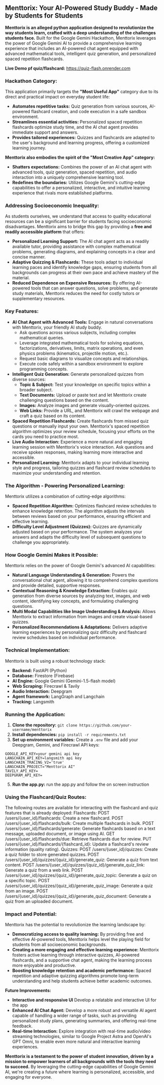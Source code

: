 ## Menttorix: Your AI-Powered Study Buddy - Made by Students for Students

**Menttorix is an alleged python application designed to revolutionize the way students learn, crafted with a deep understanding of the challenges students face.**  Built for the Google Gemini Hackathon, Menttorix leverages the power of Google Gemini AI to provide a comprehensive learning experience that includes an AI-powered chat agent equipped with advanced mathematical tools, intelligent quiz generation, and personalized spaced repetition flashcards.

**Live Demo pf quiz/flashcard:**  https://quiz-flash.onrender.com

### **Hackathon Category:**

This application primarily targets the **"Most Useful App"** category due to its direct and practical impact on everyday student life:

* **Automates repetitive tasks:** Quiz generation from various sources, AI-powered flashcard creation, and code execution in a safe sandbox environment.
* **Streamlines essential activities:** Personalized spaced repetition flashcards optimize study time, and the AI chat agent provides immediate support and answers.
* **Provides tailored experiences:**  Quizzes and flashcards are adapted to the user's background and learning progress, offering a customized learning journey. 

**Menttorix also embodies the spirit of the "Most Creative App" category:**

* **Shatters expectations:**  Combines the power of an AI chat agent with advanced tools, quiz generation, spaced repetition, and audio interaction into a uniquely comprehensive learning tool.
* **Redefines the boundaries:**  Utilizes Google Gemini's cutting-edge capabilities to offer a personalized, interactive, and intuitive learning experience that rivals more established platforms.

### **Addressing Socioeconomic Inequality:**

As students ourselves, we understand that access to quality educational resources can be a significant barrier for students facing socioeconomic disadvantages. Menttorix aims to bridge this gap by providing a **free and readily accessible platform** that offers:

* **Personalized Learning Support:** The AI chat agent acts as a readily available tutor, providing assistance with complex mathematical problems, generating diagrams, and explaining concepts in a clear and concise manner.
* **Adaptive Quizzing & Flashcards:** These tools adapt to individual learning paces and identify knowledge gaps, ensuring students from all backgrounds can progress at their own pace and achieve mastery of the material.
* **Reduced Dependence on Expensive Resources:** By offering AI-powered tools that can answer questions, solve problems, and generate study materials, Menttorix reduces the need for costly tutors or supplementary resources.

### **Key Features:**

* **AI Chat Agent with Advanced Tools:** Engage in natural conversations with Menttorix, your friendly AI study buddy. 
    * Ask questions across various subjects, including complex mathematical queries.
    * Leverage integrated mathematical tools for solving equations, factorizations, derivatives, limits, matrix operations, and even physics problems (kinematics, projectile motion, etc.). 
    * Request basic diagrams to visualize concepts and relationships.
    * Execute code safely within a sandbox environment to explore programming concepts.
* **Intelligent Quiz Generation:** Generate personalized quizzes from diverse sources:
    * **Topic & Subject:**  Test your knowledge on specific topics within a broader subject.
    * **Text Documents:**  Upload or paste text and let Menttorix create challenging questions based on the content.
    * **Images:**  Analyze images and generate visually-oriented quizzes.
    * **Web Links:**  Provide a URL, and Menttorix will crawl the webpage and craft a quiz based on its content.
* **Spaced Repetition Flashcards:** Create flashcards from missed quiz questions or manually input your own. Menttorix's spaced repetition algorithm optimizes your review schedule, focusing your efforts on the cards you need to practice most.
* **Live Audio Interaction:**  Experience a more natural and engaging learning session with Menttorix's voice interaction. Ask questions and receive spoken responses, making learning more interactive and accessible.
* **Personalized Learning:** Menttorix adapts to your individual learning style and progress, tailoring quizzes and flashcard review schedules to maximize your understanding and retention.

### **The Algorithm - Powering Personalized Learning:**

Menttorix utilizes a combination of cutting-edge algorithms:

* **Spaced Repetition Algorithm:**  Optimizes flashcard review schedules to enhance knowledge retention. The algorithm adjusts the intervals between reviews based on your performance, ensuring efficient and effective learning. 
* **Difficulty Level Adjustment (Quizzes):**  Quizzes are dynamically adjusted based on your performance. The system analyzes your answers and adapts the difficulty level of subsequent questions to challenge you appropriately.

### **How Google Gemini Makes it Possible:**

Menttorix relies on the power of Google Gemini's advanced AI capabilities:

* **Natural Language Understanding & Generation:**  Powers the conversational chat agent, allowing it to comprehend complex questions and provide detailed, supportive responses.
* **Contextual Reasoning & Knowledge Extraction:**  Enables quiz generation from diverse sources by analyzing text, images, and web content, identifying key concepts, and formulating challenging questions.
* **Multi Modal Capabilities like Image Understanding & Analysis:**  Allows Menttorix to extract information from images and create visual-based quizzes.
* **Personalized Recommendations & Adaptations:**  Delivers adaptive learning experiences by personalizing quiz difficulty and flashcard review schedules based on individual performance.

### **Technical Implementation:**

Menttorix is built using a robust technology stack:

* **Backend:**  FastAPI (Python)
* **Database:**  Firestore (Firebase)
* **AI Engine:**  Google Gemini (Gemini-1.5-flash model)
* **Web Scraping:**  Firecrawl & Tavily
* **Audio Interaction:**  Deepgram
* **Agent framework:** LangGraph and Langchain
* **Tracking:** Langsmith

### **Running the Application:**

1. **Clone the repository:**  `git clone https://github.com/your-username/menttorix`
2. **Install dependencies:**  `pip install -r requirements.txt`
4. **Set up environment variables:** Create a `.env` file and add your Deepgram, Gemini, and Firecrawl API keys:
```
GOOGLE_API_KEY=your gemini api key
LANGCHAIN_API_KEY=langsmith api key
LANGCHAIN_TRACING_V2='true'
LANGCHAIN_PROJECT="Menttorix AI"
TAVILY_API_KEY=
DEEPGRAM_API_KEY=
```
5. **Run the app.py:**  run the app.py and follow the on screen instruction

### **Using the Flashcard/Quiz Routes:**

The following routes are available for interacting with the flashcard and quiz features that is already deployed:
Flashcards:
POST /users/{user_id}/flashcards: Create a new flashcard.
POST /users/{user_id}/flashcards/bulk: Create multiple flashcards in bulk.
POST /users/{user_id}/flashcards/generate: Generate flashcards based on a text message, uploaded document, or image using AI.
GET /users/{user_id}/flashcards/due: Retrieve flashcards due for review.
PUT /users/{user_id}/flashcards/{flashcard_id}: Update a flashcard's review information (quality rating).
Quizzes:
POST /users/{user_id}/quizzes: Create a quiz folder to store generated quizzes.
POST /users/{user_id}/quizzes/{quiz_id}/generate_quiz: Generate a quiz from text content.
POST /users/{user_id}/quizzes/{quiz_id}/generate_quiz_link: Generate a quiz from a web link.
POST /users/{user_id}/quizzes/{quiz_id}/generate_quiz_topic: Generate a quiz on a specific topic.
POST /users/{user_id}/quizzes/{quiz_id}/generate_quiz_image: Generate a quiz from an image.
POST /users/{user_id}/quizzes/{quiz_id}/generate_quiz_document: Generate a quiz from an uploaded document.

### **Impact and Potential:**

Menttorix has the potential to revolutionize the learning landscape by:

* **Democratizing access to quality learning:** By providing free and effective AI-powered tools, Menttorix helps level the playing field for students from all socioeconomic backgrounds.
* **Creating a more engaging and effective learning experience:** Menttorix fosters active learning through interactive quizzes, AI-powered flashcards, and a supportive chat agent, making the learning process more enjoyable and productive.
* **Boosting knowledge retention and academic performance:** Spaced repetition and adaptive quizzing algorithms promote long-term understanding and help students achieve better academic outcomes. 

**Future Improvements:**

* **Interactive and responsive UI** Develop a relatable and interactive UI for the app 
* **Enhanced AI Chat Agent:**  Develop a more robust and versatile AI agent capable of handling a wider range of tasks, such as providing personalized study plans, generating summaries, and offering real-time feedback.
* **Real-time Interaction:** Explore integration with real-time audio/video streaming technologies, similar to Google Project Astra and OpenAI's GPT Omni, to enable even more natural and interactive learning experiences.

**Menttorix is a testament to the power of student innovation, driven by a mission to empower learners of all backgrounds with the tools they need to succeed.**  By leveraging the cutting-edge capabilities of Google Gemini AI, we're creating a future where learning is personalized, accessible, and engaging for everyone.

